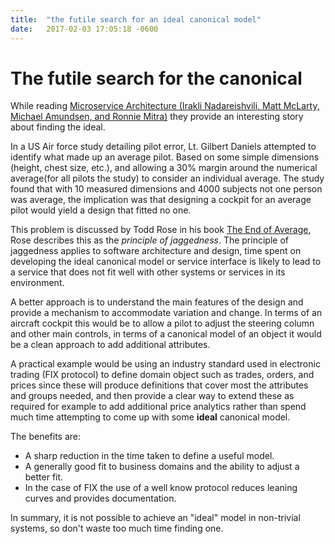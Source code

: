 ```yaml
---
title:  "the futile search for an ideal canonical model"
date:   2017-02-03 17:05:18 -0600
---
```


# The futile search for the canonical

While reading [Microservice Architecture (Irakli Nadareishvili, Matt McLarty, Michael Amundsen, and Ronnie Mitra)](http://amzn.to/2k5lme4) they provide an interesting story about finding the ideal.

In a US Air force study detailing pilot error, Lt. Gilbert Daniels attempted to identify what made up an average pilot. Based on some simple dimensions (height, chest size, etc.), and allowing a 30% margin around the numerical average(for all pilots the study) to consider an individual average. The study found that with 10 measured dimensions and 4000 subjects not one person was average, the implication was that designing a cockpit for an average pilot would yield a design that fitted no one. 

This problem is discussed by Todd Rose in his book [The End of Average](http://amzn.to/2k5icap), Rose describes this as the *principle of jaggedness*. The principle of jaggedness applies to software architecture and design, time spent on developing the ideal canonical model or service interface is likely to lead to a service that does not fit well with other systems or services in its environment.

A better approach is to understand the main features of the design and provide a mechanism to accommodate variation and change. In terms of an aircraft cockpit this would be to allow a pilot to adjust the steering column and other main controls, in terms of a canonical model of an object it would be a clean approach to add additional attributes.

A practical example would be using an industry standard used in electronic trading (FIX protocol) to define domain object such as trades, orders, and prices since these will produce definitions that cover most the attributes and groups needed, and then provide a clear way to extend these as required for example to add additional price analytics rather than spend much time attempting to come up with some **ideal** canonical model. 

The benefits are:
* A sharp reduction in the time taken to define a useful model.
* A generally good fit to business domains and the ability to adjust a better fit.
* In the case of FIX the use of a well know protocol reduces leaning curves and provides documentation.

In summary, it is not possible to achieve an "ideal" model in non-trivial systems, so don't waste too much time finding one.


